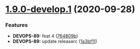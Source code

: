 # [1.9.0-develop.1](https://github.com/victorsalaun/poc-semantic-release/compare/v1.8.0...v1.9.0-develop.1) (2020-09-28)


### Features

* **DEVOPS-89:** feat 4 ([764809b](https://github.com/victorsalaun/poc-semantic-release/commit/764809becb5ae846ba131f457c8dc54641a14375))
* **DEVOPS-89:** update releaserc ([1a3bf11](https://github.com/victorsalaun/poc-semantic-release/commit/1a3bf11cd3a3f8aa6e7c603ffbd37c36c0c8fe36))
